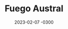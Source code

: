 ---
layout: default
title: Fuego Austral
date: 2023-02-07 -0300
tags: Illustration Print
image: /img/work/fuegoaustral.jpg
---
